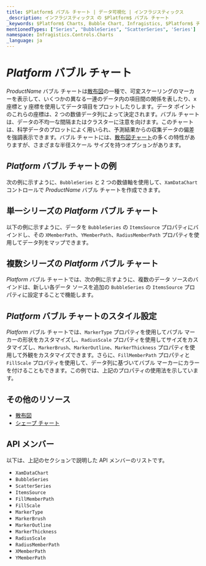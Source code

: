 ```yaml
---
title: $Platform$ バブル チャート | データ可視化 | インフラジスティックス
_description: インフラジスティックス の $Platform$ バブル チャート
_keywords: $Platform$ Charts, Bubble Chart, Infragistics, $Platform$ チャート, バブル チャート, インフラジスティックス
mentionedTypes: ["Series", "BubbleSeries", "ScatterSeries", 'Series']
namespace: Infragistics.Controls.Charts
_language: ja
---
```

# $Platform$ バブル チャート

$ProductName$ バブル チャートは[散布図](scatter-chart.md)の一種で、可変スケーリングのマーカーを表示して、いくつかの異なる一連のデータ内の項目間の関係を表したり、x 座標と y 座標を使用してデータ項目をプロットしたりします。データ ポイントのこれらの座標は、2 つの数値データ列によって決定されます。バブル チャートは、データの不均一な間隔またはクラスターに注意を向けます。このチャートは、科学データのプロットによく用いられ、予測結果からの収集データの偏差を強調表示できます。バブル チャートには、[散布図チャート](scatter-chart.md#$Platform$-散布マーカー-チャート)の多くの特性がありますが、さまざまな半径スケール サイズを持つオプションがあります。

## $Platform$ バブル チャートの例

次の例に示すように、`BubbleSeries` と 2 つの数値軸を使用して、`XamDataChart` コントロールで $ProductName$ バブル チャートを作成できます。

<code-view style="height: 600px"
           data-demos-base-url="{environment:dvDemosBaseUrl}"
           iframe-src="{environment:dvDemosBaseUrl}/charts/data-chart-scatter-bubble-chart-multiple-sources"
           github-src="charts/data-chart/scatter-bubble-chart-multiple-sources"
           alt="$Platform$ バブル チャートの例" >
</code-view>

<div class="divider--half"></div>

## 単一シリーズの $Platform$ バブル チャート

以下の例に示すように、データを `BubbleSeries` の `ItemsSource` プロパティにバインドし、その `XMemberPath`、`YMemberPath`、`RadiusMemberPath` プロパティを使用してデータ列をマップできます。

<code-view style="height: 600px"
           data-demos-base-url="{environment:dvDemosBaseUrl}"
           iframe-src="{environment:dvDemosBaseUrl}/charts/data-chart-scatter-bubble-chart-single-source"
           github-src="charts/data-chart/scatter-bubble-chart-single-source"
           alt="単一シリーズの  $Platform$ バブル チャート" >
</code-view>

<div class="divider--half"></div>

## 複数シリーズの $Platform$ バブル チャート

$Platform$ バブル チャートでは、次の例に示すように、複数のデータ ソースのバインドは、新しい各データ ソースを追加の  `BubbleSeries` の `ItemsSource` プロパティに設定することで機能します。

<code-view style="height: 600px"
           data-demos-base-url="{environment:dvDemosBaseUrl}"
           iframe-src="{environment:dvDemosBaseUrl}/charts/data-chart-scatter-bubble-chart-multiple-sources"
           github-src="charts/data-chart/scatter-bubble-chart-multiple-sources"
           alt="複数シリーズの $Platform$ バブル チャート" >
</code-view>

<div class="divider--half"></div>

## $Platform$ バブル チャートのスタイル設定

$Platform$ バブル チャートでは、`MarkerType` プロパティを使用してバブル マーカーの形状をカスタマイズし、`RadiusScale` プロパティを使用してサイズをカスタマイズし、`MarkerBrush`、`MarkerOutline`、`MarkerThickness` プロパティを使用して外観をカスタマイズできます。さらに、`FillMemberPath` プロパティと `FillScale` プロパティを使用して、データ列に基づいてバブル マーカーにカラーを付けることもできます。この例では、上記のプロパティの使用法を示しています。

<code-view style="height: 600px"
           data-demos-base-url="{environment:dvDemosBaseUrl}"
           iframe-src="{environment:dvDemosBaseUrl}/charts/data-chart-scatter-bubble-chart-styling"
           github-src="charts/data-chart/scatter-bubble-chart-styling"
           alt="$Platform$ バブル チャートのスタイル設定" >
</code-view>

<div class="divider--half"></div>

## その他のリソース

- [散布図](scatter-chart.md)
- [シェープ チャート](shape-chart.md)


## API メンバー

以下は、上記のセクションで説明した API メンバーのリストです。

- `XamDataChart`
- `BubbleSeries`
- `ScatterSeries`
- `ItemsSource`
- `FillMemberPath`
- `FillScale`
- `MarkerType`
- `MarkerBrush`
- `MarkerOutline`
- `MarkerThickness`
- `RadiusScale`
- `RadiusMemberPath`
- `XMemberPath`
- `YMemberPath`